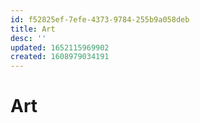 ```yaml
---
id: f52825ef-7efe-4373-9784-255b9a058deb
title: Art
desc: ''
updated: 1652115969902
created: 1608979034191
---
```


# Art

